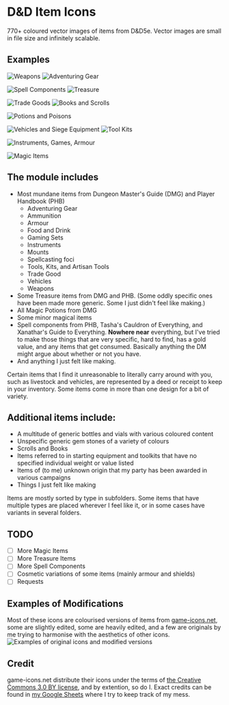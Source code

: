 # D&D Item Icons

770+ coloured vector images of items from D&D5e.
Vector images are small in file size and infinitely scalable.

## Examples
![Weapons](/Examples/Items%20-%20Weapons.webp)
![Adventuring Gear](/Examples/Items%20-%20Adventuring%20Gear.webp)

![Spell Components](/Examples/Items%20-%20Spell%20Components%20and%20Spellcasting%20foci.webp)
![Treasure](/Examples/Items%20-%20Treasure.webp)

![Trade Goods](/Examples/Items%20-%20Trade%20Goods.webp)
![Books and Scrolls](/Examples/Items%20-%20Books%20and%20Scrolls.webp)

![Potions and Poisons](/Examples/Items%20-%20Potions,%20Poisions,%20Bottles,%20and%20Vials.webp)

![Vehicles and Siege Equipment](/Examples/Items%20-%20Vehicles%20and%20Siege%20Equipment.webp)
![Tool Kits](/Examples/Items%20-%20Tools,%20Kits,%20and%20Artisan%20Tools.webp)

![Instruments, Games, Armour](/Examples/Items%20-%20Gaming%20Sets,%20%20Instruments,%20and%20Armour.webp)

![Magic Items](/Examples/Items%20-%20Magical%20Items.webp)


## The module includes 
- Most mundane items from Dungeon Master's Guide (DMG) and Player Handbook (PHB)
    - Adventuring Gear
    - Ammunition
    - Armour
    - Food and Drink
    - Gaming Sets
    - Instruments
    - Mounts
    - Spellcasting foci
    - Tools, Kits, and Artisan Tools
    - Trade Good
    - Vehicles
    - Weapons
- Some Treasure items from DMG and PHB. (Some oddly specific ones have been made more generic.  Some I just didn't feel like making.)
- All Magic Potions from DMG
- Some minor magical items
- Spell components from PHB, Tasha's Cauldron of Everything, and Xanathar's Guide to Everything. **Nowhere near** everything, but I've tried to make those things that are very specific, hard to find, has a gold value, and any items that get consumed. Basically anything the DM might argue about whether or not you have. 
- And anything I just felt like making.

Certain items that I find it unreasonable to literally carry around with you, such as livestock and vehicles, are represented by a deed or receipt to keep in your inventory.
Some items come in more than one design for a bit of variety.

## Additional items include:
- A multitude of generic bottles and vials with various coloured content
- Unspecific generic gem stones of a variety of colours
- Scrolls and Books
- Items referred to in starting equipment and toolkits that have no specified individual weight or value listed
- Items of (to me) unknown origin that my party has been awarded in various campaigns
- Things I just felt like making

Items are mostly sorted by type in subfolders.
Some items that have multiple types are placed wherever I feel like it, or in some cases have variants in several folders.

## TODO
- [ ] More Magic Items
- [ ] More Treasure Items
- [ ] More Spell Components
- [ ] Cosmetic variations of some items (mainly armour and shields)
- [ ] Requests

## Examples of Modifications
Most of these icons are colourised versions of items from [game-icons.net](https://game-icons.net/), some are slightly edited, some are heavily edited, and a few are originals by me trying to harmonise with the aesthetics of other icons.
![Examples of original icons and modified versions](/Examples/Icons%20Examples.webp)

## Credit
game-icons.net distribute their icons under the terms of [the Creative Commons 3.0 BY license](https://creativecommons.org/licenses/by/3.0/), and by extention, so do I.
Exact credits can be found in [my Google Sheets](https://docs.google.com/spreadsheets/d/1cR6EdYqG6zh0LHJNNZz8uLUgzssg9XxTcS48HDh8cfk/edit?usp=sharing) where I try to keep track of my mess.
